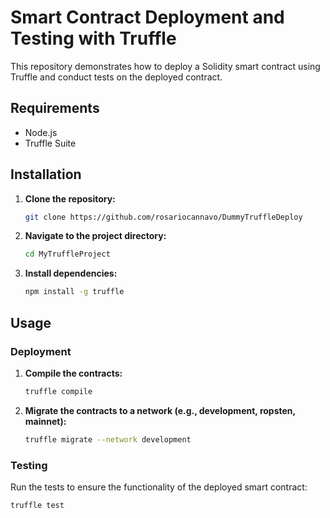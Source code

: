 # Smart Contract Deployment and Testing with Truffle

This repository demonstrates how to deploy a Solidity smart contract using Truffle and conduct tests on the deployed contract.

## Requirements

- Node.js
- Truffle Suite

## Installation

1. **Clone the repository:**

    ```bash
    git clone https://github.com/rosariocannavo/DummyTruffleDeploy
    ```

2. **Navigate to the project directory:**

    ```bash
    cd MyTruffleProject
    ```

3. **Install dependencies:**

    ```bash
    npm install -g truffle
    ```

## Usage

### Deployment

1. **Compile the contracts:**

    ```bash
    truffle compile
    ```

2. **Migrate the contracts to a network (e.g., development, ropsten, mainnet):**

    ```bash
    truffle migrate --network development
    ```

### Testing

Run the tests to ensure the functionality of the deployed smart contract:

```bash
truffle test
